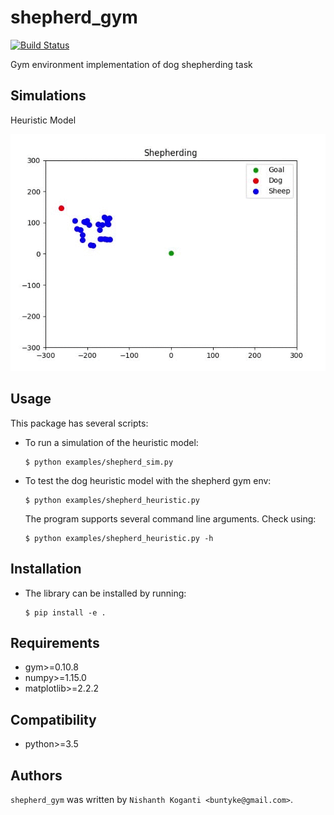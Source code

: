 shepherd_gym
============

[![Build Status](https://travis-ci.org/buntyke/shepherd_gym.png)](https://travis-ci.org/buntyke/shepherd_gym)

Gym environment implementation of dog shepherding task

Simulations
-----------

Heuristic Model

![](images/heuristic.gif)

Usage
-----

This package has several scripts:

* To run a simulation of the heuristic model:
  ```
  $ python examples/shepherd_sim.py
  ```

* To test the dog heuristic model with the shepherd gym env:
  ```
  $ python examples/shepherd_heuristic.py
  ```

  The program supports several command line arguments. Check using:
  ```
  $ python examples/shepherd_heuristic.py -h
  ```

Installation
------------

* The library can be installed by running:
  ```
  $ pip install -e .
  ```

Requirements
------------
* gym>=0.10.8 
* numpy>=1.15.0
* matplotlib>=2.2.2

Compatibility
-------------

* python>=3.5 

Authors
-------

`shepherd_gym` was written by `Nishanth Koganti <buntyke@gmail.com>`.
